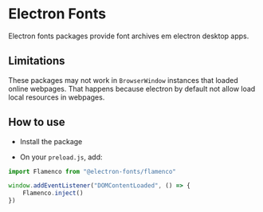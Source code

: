 # Electron Fonts

Electron fonts packages provide font archives em electron desktop apps.

## Limitations

These packages may not work in `BrowserWindow` instances that loaded online webpages. That happens because electron by default not allow load local resources in webpages.

## How to use

* Install the package

* On your `preload.js`, add:

```ts
import Flamenco from "@electron-fonts/flamenco"

window.addEventListener("DOMContentLoaded", () => {
    Flamenco.inject()
})
```